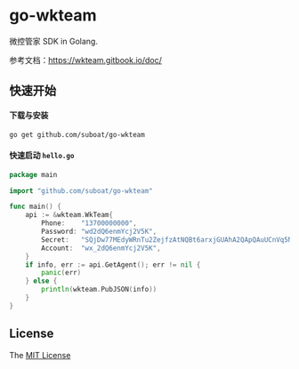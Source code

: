 # go-wkteam

微控管家 SDK in Golang.

参考文档：https://wkteam.gitbook.io/doc/

## 快速开始

#### 下载与安装

    go get github.com/suboat/go-wkteam

#### 快速启动 `hello.go`
```go
package main

import "github.com/suboat/go-wkteam"

func main() {
	api := &wkteam.WkTeam{
		Phone:    "13700000000",                                                      // 微控平台手机号
		Password: "wd2dQ6enmYcj2V5K",                                                 // 微控平台密码
		Secret:   "SQjDw77MEdyWRnTu2ZejfzAtNQBt6arxjGUAhA2QApQAuUCnVq5NCpXDv8nMDbmK", // 微控平台密钥 64字节
		Account:  "wx_2dQ6enmYcj2V5K",                                                // 托管在微控上的微信账号
	}
	if info, err := api.GetAgent(); err != nil {
		panic(err)
	} else {
		println(wkteam.PubJSON(info))
	}
}

```

## License

The [MIT License](LICENSE)
